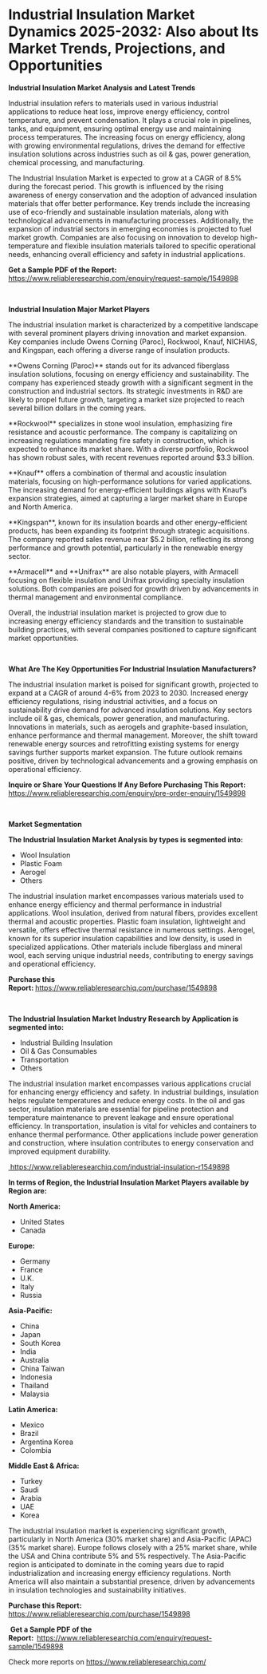 <p><h1>Industrial Insulation Market Dynamics 2025-2032: Also about Its Market Trends, Projections, and Opportunities</h1></p><p><strong>Industrial Insulation Market Analysis and Latest Trends</strong></p>
<p><p>Industrial insulation refers to materials used in various industrial applications to reduce heat loss, improve energy efficiency, control temperature, and prevent condensation. It plays a crucial role in pipelines, tanks, and equipment, ensuring optimal energy use and maintaining process temperatures. The increasing focus on energy efficiency, along with growing environmental regulations, drives the demand for effective insulation solutions across industries such as oil & gas, power generation, chemical processing, and manufacturing.</p><p>The Industrial Insulation Market is expected to grow at a CAGR of 8.5% during the forecast period. This growth is influenced by the rising awareness of energy conservation and the adoption of advanced insulation materials that offer better performance. Key trends include the increasing use of eco-friendly and sustainable insulation materials, along with technological advancements in manufacturing processes. Additionally, the expansion of industrial sectors in emerging economies is projected to fuel market growth. Companies are also focusing on innovation to develop high-temperature and flexible insulation materials tailored to specific operational needs, enhancing overall efficiency and safety in industrial applications.</p></p>
<p><strong>Get a Sample PDF of the Report:&nbsp;</strong> <a href="https://www.reliableresearchiq.com/enquiry/request-sample/1549898?utm_campaign=3455&utm_medium=2&utm_source=Github&utm_content=ia&utm_term=31032025&utm_id=industrial-insulation">https://www.reliableresearchiq.com/enquiry/request-sample/1549898</a></p>
<p>&nbsp;</p>
<p><strong>Industrial Insulation Major Market Players</strong></p>
<p><p>The industrial insulation market is characterized by a competitive landscape with several prominent players driving innovation and market expansion. Key companies include Owens Corning (Paroc), Rockwool, Knauf, NICHIAS, and Kingspan, each offering a diverse range of insulation products.</p><p>**Owens Corning (Paroc)** stands out for its advanced fiberglass insulation solutions, focusing on energy efficiency and sustainability. The company has experienced steady growth with a significant segment in the construction and industrial sectors. Its strategic investments in R&D are likely to propel future growth, targeting a market size projected to reach several billion dollars in the coming years.</p><p>**Rockwool** specializes in stone wool insulation, emphasizing fire resistance and acoustic performance. The company is capitalizing on increasing regulations mandating fire safety in construction, which is expected to enhance its market share. With a diverse portfolio, Rockwool has shown robust sales, with recent revenues reported around $3.3 billion.</p><p>**Knauf** offers a combination of thermal and acoustic insulation materials, focusing on high-performance solutions for varied applications. The increasing demand for energy-efficient buildings aligns with Knauf’s expansion strategies, aimed at capturing a larger market share in Europe and North America.</p><p>**Kingspan**, known for its insulation boards and other energy-efficient products, has been expanding its footprint through strategic acquisitions. The company reported sales revenue near $5.2 billion, reflecting its strong performance and growth potential, particularly in the renewable energy sector.</p><p>**Armacell** and **Unifrax** are also notable players, with Armacell focusing on flexible insulation and Unifrax providing specialty insulation solutions. Both companies are poised for growth driven by advancements in thermal management and environmental compliance.</p><p>Overall, the industrial insulation market is projected to grow due to increasing energy efficiency standards and the transition to sustainable building practices, with several companies positioned to capture significant market opportunities.</p></p>
<p>&nbsp;</p>
<p><strong>What Are The Key Opportunities For Industrial Insulation Manufacturers?</strong></p>
<p><p>The industrial insulation market is poised for significant growth, projected to expand at a CAGR of around 4-6% from 2023 to 2030. Increased energy efficiency regulations, rising industrial activities, and a focus on sustainability drive demand for advanced insulation solutions. Key sectors include oil & gas, chemicals, power generation, and manufacturing. Innovations in materials, such as aerogels and graphite-based insulation, enhance performance and thermal management. Moreover, the shift toward renewable energy sources and retrofitting existing systems for energy savings further supports market expansion. The future outlook remains positive, driven by technological advancements and a growing emphasis on operational efficiency.</p></p>
<p><strong>Inquire or Share Your Questions If Any Before Purchasing This Report:</strong> <a href="https://www.reliableresearchiq.com/enquiry/pre-order-enquiry/1549898?utm_campaign=3455&utm_medium=2&utm_source=Github&utm_content=ia&utm_term=31032025&utm_id=industrial-insulation">https://www.reliableresearchiq.com/enquiry/pre-order-enquiry/1549898</a></p>
<p>&nbsp;</p>
<p><strong>Market Segmentation</strong></p>
<p><strong>The Industrial Insulation Market Analysis by types is segmented into:</strong></p>
<p><ul><li>Wool Insulation</li><li>Plastic Foam</li><li>Aerogel</li><li>Others</li></ul></p>
<p><p>The industrial insulation market encompasses various materials used to enhance energy efficiency and thermal performance in industrial applications. Wool insulation, derived from natural fibers, provides excellent thermal and acoustic properties. Plastic foam insulation, lightweight and versatile, offers effective thermal resistance in numerous settings. Aerogel, known for its superior insulation capabilities and low density, is used in specialized applications. Other materials include fiberglass and mineral wool, each serving unique industrial needs, contributing to energy savings and operational efficiency.</p></p>
<p><strong>Purchase this Report:&nbsp;</strong><a href="https://www.reliableresearchiq.com/purchase/1549898?utm_campaign=3455&utm_medium=2&utm_source=Github&utm_content=ia&utm_term=31032025&utm_id=industrial-insulation">https://www.reliableresearchiq.com/purchase/1549898</a></p>
<p>&nbsp;</p>
<p><strong>The Industrial Insulation Market Industry Research by Application is segmented into:</strong></p>
<p><ul><li>Industrial Building Insulation</li><li>Oil & Gas Consumables</li><li>Transportation</li><li>Others</li></ul></p>
<p><p>The industrial insulation market encompasses various applications crucial for enhancing energy efficiency and safety. In industrial buildings, insulation helps regulate temperatures and reduce energy costs. In the oil and gas sector, insulation materials are essential for pipeline protection and temperature maintenance to prevent leakage and ensure operational efficiency. In transportation, insulation is vital for vehicles and containers to enhance thermal performance. Other applications include power generation and construction, where insulation contributes to energy conservation and improved equipment durability.</p></p>
<p><a href="https://www.reliableresearchiq.com/industrial-insulation-r1549898?utm_campaign=3455&utm_medium=2&utm_source=Github&utm_content=ia&utm_term=31032025&utm_id=industrial-insulation">&nbsp;https://www.reliableresearchiq.com/industrial-insulation-r1549898</a></p>
<p><strong>In terms of Region, the Industrial Insulation Market Players available by Region are:</strong></p>
<p>
    <p> <strong> North America: </strong>
        <ul>
            <li>United States</li>
            <li>Canada</li>
        </ul>
        </p> 
    <p> <strong> Europe: </strong>
        <ul>
            <li>Germany</li>
            <li>France</li>
            <li>U.K.</li>
            <li>Italy</li>
            <li>Russia</li>
        </ul>
        </p> 
    <p> <strong> Asia-Pacific: </strong>
        <ul>
            <li>China</li>
            <li>Japan</li>
            <li>South Korea</li>
            <li>India</li>
            <li>Australia</li>
            <li>China Taiwan</li>
            <li>Indonesia</li>
            <li>Thailand</li>
            <li>Malaysia</li>
        </ul>
        </p> 
    <p> <strong> Latin America: </strong>
        <ul>
            <li>Mexico</li>
            <li>Brazil</li>
            <li>Argentina Korea</li>
            <li>Colombia</li>
        </ul>
        </p> 
    <p> <strong> Middle East & Africa: </strong>
        <ul>
            <li>Turkey</li>
            <li>Saudi</li>
            <li>Arabia</li>
            <li>UAE</li>
            <li>Korea</li>
        </ul>
    </p>
    </p>
<p><p>The industrial insulation market is experiencing significant growth, particularly in North America (30% market share) and Asia-Pacific (APAC) (35% market share). Europe follows closely with a 25% market share, while the USA and China contribute 5% and 5% respectively. The Asia-Pacific region is anticipated to dominate in the coming years due to rapid industrialization and increasing energy efficiency regulations. North America will also maintain a substantial presence, driven by advancements in insulation technologies and sustainability initiatives.</p></p>
<p><strong>Purchase this Report: </strong><a href="https://www.reliableresearchiq.com/purchase/1549898?utm_campaign=3455&utm_medium=2&utm_source=Github&utm_content=ia&utm_term=31032025&utm_id=industrial-insulation">https://www.reliableresearchiq.com/purchase/1549898</a></p>
<p>&nbsp;<strong>Get a Sample PDF of the Report:&nbsp;&nbsp;</strong><a href="https://www.reliableresearchiq.com/enquiry/request-sample/1549898?utm_campaign=3455&utm_medium=2&utm_source=Github&utm_content=ia&utm_term=31032025&utm_id=industrial-insulation">https://www.reliableresearchiq.com/enquiry/request-sample/1549898</a></p>
<p><strong></strong></p>
<p>Check more reports on <a href="https://www.reliableresearchiq.com/?utm_campaign=3455&utm_medium=2&utm_source=Github&utm_content=ia&utm_term=31032025&utm_id=industrial-insulation">https://www.reliableresearchiq.com/</a></p>